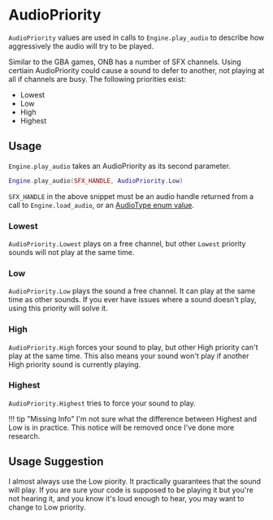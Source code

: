 # AudioPriority

`AudioPriority` values are used in calls to `Engine.play_audio` to describe 
how aggressively the audio will try to be played. 

Similar to the GBA games, ONB has a number of SFX channels. Using certiain 
AudioPriority could cause a sound to defer to another, not playing at all 
if channels are busy. The following priorities exist:

* Lowest
* Low
* High
* Highest

## Usage

`Engine.play_audio` takes an AudioPriority as its second parameter.

```lua
Engine.play_audio(SFX_HANDLE, AudioPriority.Low)
```

`SFX_HANDLE` in the above snippet must be an audio handle returned from a 
call to `Engine.load_audio`, or an [AudioType enum value](./audiotype.md).

### Lowest

`AudioPriority.Lowest` plays on a free channel, but other `Lowest` priority 
sounds will not play at the same time.

### Low

`AudioPriority.Low` plays the sound a free channel. It can play at the same 
time as other sounds. If you ever have issues where a sound doesn't play, using 
this priority will solve it.

### High

`AudioPriority.High` forces your sound to play, but other High priority can't play 
at the same time. This also means your sound won't play if another High priority sound 
is currently playing.

### Highest

`AudioPriority.Highest` tries to force your sound to play. 

!!! tip "Missing Info"
    I'm not sure what the difference between Highest and Low is in practice. This notice 
    will be removed once I've done more research.

## Usage Suggestion

I almost always use the Low piority. It practically guarantees that the sound will play.
If you are sure your code is supposed to be playing it but you're not hearing it, and you 
know it's loud enough to hear, you may want to change to Low priority.